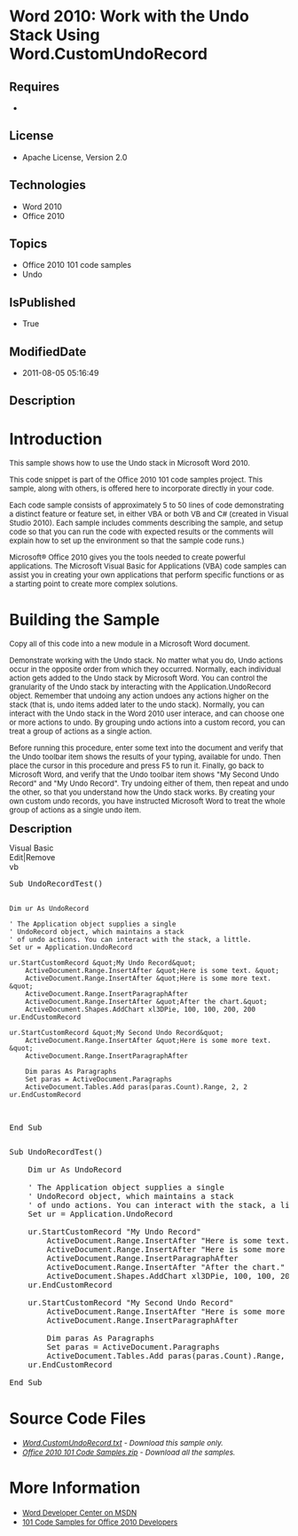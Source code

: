 # Word 2010: Work with the Undo Stack Using Word.CustomUndoRecord
## Requires
* 
## License
* Apache License, Version 2.0
## Technologies
* Word 2010
* Office 2010
## Topics
* Office 2010 101 code samples
* Undo
## IsPublished
* True
## ModifiedDate
* 2011-08-05 05:16:49
## Description

<h1>Introduction</h1>
<p><span style="font-size:small">This sample shows how to use the Undo stack in Microsoft Word 2010.</span></p>
<p><span style="font-size:small">This code snippet is part of the Office 2010 101 code samples project. This sample, along with others, is offered here to incorporate directly in your code.</span></p>
<p><span style="font-size:small">Each code sample consists of approximately 5 to 50 lines of code demonstrating a distinct feature or feature set, in either VBA or both VB and C# (created in Visual Studio 2010). Each sample includes comments describing the
 sample, and setup code so that you can run the code with expected results or the comments will explain how to set up the environment so that the sample code runs.)</span></p>
<p><span style="font-size:small">Microsoft&reg; Office 2010 gives you the tools needed to create powerful applications. The Microsoft Visual Basic for Applications (VBA) code samples can assist you in creating your own applications that perform specific functions
 or as a starting point to create more complex solutions.</span></p>
<h1><span>Building the Sample</span></h1>
<p><span style="font-size:small">Copy all of this code into a new module in a Microsoft Word document.</span></p>
<p><span style="font-size:small">Demonstrate working with the Undo stack. No matter what you do, Undo actions occur in the opposite order from which they occurred. Normally, each individual action gets added to the Undo stack by Microsoft Word. You can control
 the granularity of the Undo stack by interacting with the Application.UndoRecord object. Remember that undoing any action undoes any actions higher on the stack (that is, undo items added later to the undo stack). Normally, you can interact with the Undo stack
 in the Word 2010 user interace, and can choose one or more actions to undo. By grouping undo actions into a custom record, you can treat a group of actions as a single action.</span></p>
<p><span style="font-size:small">Before running this procedure, enter some text into the document and verify that the Undo toolbar item shows the results of your typing, available for undo. Then place the cursor in this procedure and press F5 to run it. Finally,
 go back to Microsoft Word, and verify that the Undo toolbar item shows &quot;My Second Undo Record&quot; and &quot;My Undo Record&quot;. Try undoing either of them, then repeat and undo the other, so that you understand how the Undo stack works. By creating your own custom undo
 records, you have instructed Microsoft Word to treat the whole group of actions as a single undo item.</span></p>
<p><span style="font-size:20px; font-weight:bold">Description</span></p>
<div class="scriptcode">
<div class="pluginEditHolder" pluginCommand="mceScriptCode">
<div class="title"><span>Visual Basic</span></div>
<div class="pluginLinkHolder"><span class="pluginEditHolderLink">Edit</span>|<span class="pluginRemoveHolderLink">Remove</span></div>
<span class="hidden">vb</span>
<pre class="hidden">Sub UndoRecordTest()

    Dim ur As UndoRecord
   
    ' The Application object supplies a single
    ' UndoRecord object, which maintains a stack
    ' of undo actions. You can interact with the stack, a little.
    Set ur = Application.UndoRecord
   
    ur.StartCustomRecord &quot;My Undo Record&quot;
        ActiveDocument.Range.InsertAfter &quot;Here is some text. &quot;
        ActiveDocument.Range.InsertAfter &quot;Here is some more text. &quot;
        ActiveDocument.Range.InsertParagraphAfter
        ActiveDocument.Range.InsertAfter &quot;After the chart.&quot;
        ActiveDocument.Shapes.AddChart xl3DPie, 100, 100, 200, 200
    ur.EndCustomRecord
   
    ur.StartCustomRecord &quot;My Second Undo Record&quot;
        ActiveDocument.Range.InsertAfter &quot;Here is some more text. &quot;
        ActiveDocument.Range.InsertParagraphAfter
       
        Dim paras As Paragraphs
        Set paras = ActiveDocument.Paragraphs
        ActiveDocument.Tables.Add paras(paras.Count).Range, 2, 2
    ur.EndCustomRecord
   
End Sub</pre>
<div class="preview">
<pre class="vb"><span class="visualBasic__keyword">Sub</span>&nbsp;UndoRecordTest()&nbsp;
&nbsp;
&nbsp;&nbsp;&nbsp;&nbsp;<span class="visualBasic__keyword">Dim</span>&nbsp;ur&nbsp;<span class="visualBasic__keyword">As</span>&nbsp;UndoRecord&nbsp;
&nbsp;&nbsp;&nbsp;&nbsp;
&nbsp;&nbsp;&nbsp;&nbsp;<span class="visualBasic__com">'&nbsp;The&nbsp;Application&nbsp;object&nbsp;supplies&nbsp;a&nbsp;single</span>&nbsp;
&nbsp;&nbsp;&nbsp;&nbsp;<span class="visualBasic__com">'&nbsp;UndoRecord&nbsp;object,&nbsp;which&nbsp;maintains&nbsp;a&nbsp;stack</span>&nbsp;
&nbsp;&nbsp;&nbsp;&nbsp;<span class="visualBasic__com">'&nbsp;of&nbsp;undo&nbsp;actions.&nbsp;You&nbsp;can&nbsp;interact&nbsp;with&nbsp;the&nbsp;stack,&nbsp;a&nbsp;little.</span>&nbsp;
&nbsp;&nbsp;&nbsp;&nbsp;<span class="visualBasic__keyword">Set</span>&nbsp;ur&nbsp;=&nbsp;Application.UndoRecord&nbsp;
&nbsp;&nbsp;&nbsp;&nbsp;
&nbsp;&nbsp;&nbsp;&nbsp;ur.StartCustomRecord&nbsp;<span class="visualBasic__string">&quot;My&nbsp;Undo&nbsp;Record&quot;</span>&nbsp;
&nbsp;&nbsp;&nbsp;&nbsp;&nbsp;&nbsp;&nbsp;&nbsp;ActiveDocument.Range.InsertAfter&nbsp;<span class="visualBasic__string">&quot;Here&nbsp;is&nbsp;some&nbsp;text.&nbsp;&quot;</span>&nbsp;
&nbsp;&nbsp;&nbsp;&nbsp;&nbsp;&nbsp;&nbsp;&nbsp;ActiveDocument.Range.InsertAfter&nbsp;<span class="visualBasic__string">&quot;Here&nbsp;is&nbsp;some&nbsp;more&nbsp;text.&nbsp;&quot;</span>&nbsp;
&nbsp;&nbsp;&nbsp;&nbsp;&nbsp;&nbsp;&nbsp;&nbsp;ActiveDocument.Range.InsertParagraphAfter&nbsp;
&nbsp;&nbsp;&nbsp;&nbsp;&nbsp;&nbsp;&nbsp;&nbsp;ActiveDocument.Range.InsertAfter&nbsp;<span class="visualBasic__string">&quot;After&nbsp;the&nbsp;chart.&quot;</span>&nbsp;
&nbsp;&nbsp;&nbsp;&nbsp;&nbsp;&nbsp;&nbsp;&nbsp;ActiveDocument.Shapes.AddChart&nbsp;xl3DPie,&nbsp;<span class="visualBasic__number">100</span>,&nbsp;<span class="visualBasic__number">100</span>,&nbsp;<span class="visualBasic__number">200</span>,&nbsp;<span class="visualBasic__number">200</span>&nbsp;
&nbsp;&nbsp;&nbsp;&nbsp;ur.EndCustomRecord&nbsp;
&nbsp;&nbsp;&nbsp;&nbsp;
&nbsp;&nbsp;&nbsp;&nbsp;ur.StartCustomRecord&nbsp;<span class="visualBasic__string">&quot;My&nbsp;Second&nbsp;Undo&nbsp;Record&quot;</span>&nbsp;
&nbsp;&nbsp;&nbsp;&nbsp;&nbsp;&nbsp;&nbsp;&nbsp;ActiveDocument.Range.InsertAfter&nbsp;<span class="visualBasic__string">&quot;Here&nbsp;is&nbsp;some&nbsp;more&nbsp;text.&nbsp;&quot;</span>&nbsp;
&nbsp;&nbsp;&nbsp;&nbsp;&nbsp;&nbsp;&nbsp;&nbsp;ActiveDocument.Range.InsertParagraphAfter&nbsp;
&nbsp;&nbsp;&nbsp;&nbsp;&nbsp;&nbsp;&nbsp;&nbsp;
&nbsp;&nbsp;&nbsp;&nbsp;&nbsp;&nbsp;&nbsp;&nbsp;<span class="visualBasic__keyword">Dim</span>&nbsp;paras&nbsp;<span class="visualBasic__keyword">As</span>&nbsp;Paragraphs&nbsp;
&nbsp;&nbsp;&nbsp;&nbsp;&nbsp;&nbsp;&nbsp;&nbsp;<span class="visualBasic__keyword">Set</span>&nbsp;paras&nbsp;=&nbsp;ActiveDocument.Paragraphs&nbsp;
&nbsp;&nbsp;&nbsp;&nbsp;&nbsp;&nbsp;&nbsp;&nbsp;ActiveDocument.Tables.Add&nbsp;paras(paras.Count).Range,&nbsp;<span class="visualBasic__number">2</span>,&nbsp;<span class="visualBasic__number">2</span>&nbsp;
&nbsp;&nbsp;&nbsp;&nbsp;ur.EndCustomRecord&nbsp;
&nbsp;&nbsp;&nbsp;&nbsp;
<span class="visualBasic__keyword">End</span>&nbsp;<span class="visualBasic__keyword">Sub</span></pre>
</div>
</div>
</div>
<h1><span>Source Code Files</span></h1>
<ul>
<li><span style="font-size:small"><em><em><a id="26222" href="/site/view/file/26222/1/Word.CustomUndoRecord.txt">Word.CustomUndoRecord.txt</a>&nbsp;- Download this sample only.<br>
</em></em></span></li><li><span style="font-size:small"><em><em><a id="26223" href="/site/view/file/26223/1/Office%202010%20101%20Code%20Samples.zip">Office 2010 101 Code Samples.zip</a>&nbsp;- Download all the samples.</em></em></span>
</li></ul>
<h1>More Information</h1>
<ul>
<li><span style="font-size:small"><a href="http://msdn.microsoft.com/en-us/office/aa905482">Word Developer Center on MSDN</a></span>
</li><li><span style="font-size:small"><a href="http://msdn.microsoft.com/en-us/office/hh360994">101 Code Samples for Office 2010 Developers</a></span>
</li></ul>
